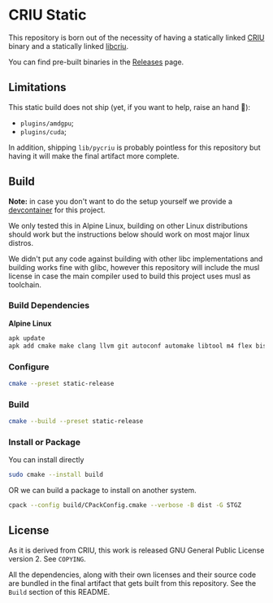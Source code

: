 
# CRIU Static

This repository is born out of the necessity of having a statically linked
[CRIU](https://github.com/checkpoint-restore/criu) binary and a statically linked [libcriu](https://criu.org/C_API).

You can find pre-built binaries in the [Releases](https://github.com/seqeralabs/criu-static/releases) page.

## Limitations

This static build does not ship (yet, if you want to help, raise an hand 🙋):

- `plugins/amdgpu`;
- `plugins/cuda`;


In addition, shipping `lib/pycriu` is probably pointless for this repository but
having it will make the final artifact more complete.


## Build

**Note:** in case you don't want to do the setup yourself we provide a [devcontainer](https://containers.dev/) for this project.

We only tested this in Alpine Linux, building on other Linux distributions should work
but the instructions below should work on most major linux distros.

We didn't put any code against building with other libc implementations and building works fine with glibc, however
this repository will include the musl license in case the main compiler used to build this project uses musl as toolchain.

### Build Dependencies

**Alpine Linux**

```bash
apk update
apk add cmake make clang llvm git autoconf automake libtool m4 flex bison pkgconfig bash linux-headers patch coreutils gettext gettext-dev
```

### Configure

```bash
cmake --preset static-release
```

### Build

```bash
cmake --build --preset static-release
```

### Install or Package

You can install directly

```bash
sudo cmake --install build
```

OR we can build a package to install on another system.

```bash
cpack --config build/CPackConfig.cmake --verbose -B dist -G STGZ
```


## License

As it is derived from CRIU, this work is released  GNU General Public License version 2. See `COPYING`.

All the dependencies, along with their own licenses and their source code are bundled in the final artifact that gets built from this repository.
See the `Build` section of this README.
